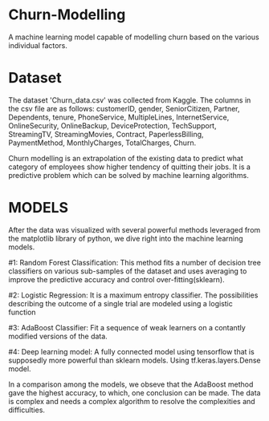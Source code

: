 # Churn-Modelling
A machine learning model capable of modelling churn based on the various individual factors.

# Dataset
The dataset 'Churn_data.csv' was collected from Kaggle.
The columns in the csv file are as follows:
customerID,
gender,
SeniorCitizen,
Partner,
Dependents,
tenure,
PhoneService,
MultipleLines,
InternetService,
OnlineSecurity,
OnlineBackup,
DeviceProtection,
TechSupport,
StreamingTV,
StreamingMovies,
Contract,
PaperlessBilling,
PaymentMethod,
MonthlyCharges,
TotalCharges,
Churn.

Churn modelling is an extrapolation of the existing data to predict what category of employees show higher tendency of quitting their jobs.
It is a predictive problem which can be solved by machine learning algorithms.

# MODELS

After the data was visualized with several powerful methods leveraged from the matplotlib library of python, we dive right into the machine learning models.

#1: Random Forest Classification:
This method fits a number of decision tree classifiers on various sub-samples of the dataset and uses averaging to improve the predictive accuracy and control over-fitting(sklearn).

#2: Logistic Regression:
It is a maximum entropy classifier. The possibilities describing the outcome of a single trial are modeled using a logistic function

#3: AdaBoost Classifier:
Fit a sequence of weak learners on a contantly modified versions of the data.

#4: Deep learning model:
A fully connected model using tensorflow that is supposedly more powerful than sklearn models.
Using tf.keras.layers.Dense model.


In a comparison among the models, we obseve that the AdaBoost method gave the highest accuracy, to which, one conclusion can be made. The data is complex and needs a complex algorithm to resolve the complexities and difficulties.
